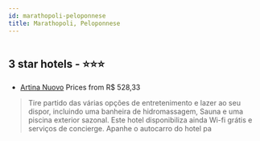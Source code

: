 ```yaml
---
id: marathopoli-peloponnese
title: Marathopoli, Peloponnese
---
```


<center><img src="https://i.travelapi.com/hotels/11000000/10070000/10066800/10066717/5ac6e5da_z.jpg" alt="" /></center>


##  3 star hotels - ⭐️⭐️⭐️

-    [Artina Nuovo](https://us.hurb.com/hotels/marathopoli/artina-nuovo-HT-K8WW?cmp=18055) Prices from R$ 528,33
   > Tire partido das várias opções de entretenimento e lazer ao seu dispor, incluindo uma banheira de hidromassagem, Sauna e uma piscina exterior sazonal. Este hotel disponibiliza ainda Wi-fi grátis e serviços de concierge. Apanhe o autocarro do hotel pa

